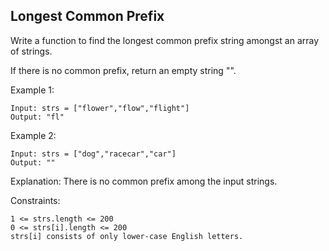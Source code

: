 ## Longest Common Prefix

Write a function to find the longest common prefix string amongst an array of strings.

If there is no common prefix, return an empty string "".

Example 1:
```
Input: strs = ["flower","flow","flight"]
Output: "fl"
```

Example 2:

```
Input: strs = ["dog","racecar","car"]
Output: ""
```
Explanation: There is no common prefix among the input strings.
 

Constraints:
```
1 <= strs.length <= 200
0 <= strs[i].length <= 200
strs[i] consists of only lower-case English letters.
```